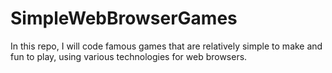 # SimpleWebBrowserGames
In this repo, I will code famous games that are relatively simple to make and fun to play, using various technologies for web browsers.
